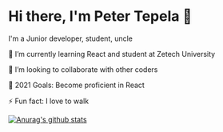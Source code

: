 # Hi there, I'm Peter Tepela 👋

I'm a Junior developer, student, uncle

🌱 I’m currently learning React and student at Zetech University

👯 I’m looking to collaborate with other coders

🥅 2021 Goals: Become proficient in React

⚡ Fun fact: I love to walk

[![Anurag's github stats](https://github-readme-stats.vercel.app/api?username=sankaire)](https://github.com/anurag's/github-readme-stats)

